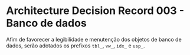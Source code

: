 # Architecture Decision Record 003 - Banco de dados

Afim de favorecer a legibilidade e menutenção dos objetos de banco de dados, serão adotados os
prefixos `tbl_`, `vw_`, `idx_` e `usp_`.
